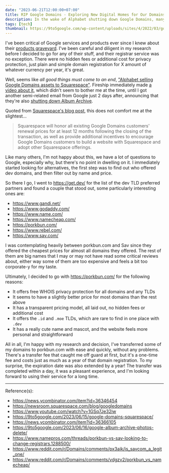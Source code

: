 ```yaml
---
date: "2023-06-21T12:00:00+07:00"
title: RIP Google Domains - Exploring New Digital Homes for Our Domains
description: In the wake of Alphabet shutting down Google Domains, many of us are looking for alternatives to move our domains to, especially for our dev domains
tags: [tech]
thumbnail: https://9to5google.com/wp-content/uploads/sites/4/2022/03/google-domains-cover.jpeg
---
```


I've been critical of Google services and products ever since I knew about their [products graveyard](https://killedbygoogle.com/). I've been careful and diligent in my research before I decided to go for any of their stuff, and their registrar service was no exception. There were no hidden fees or additional cost for privacy protection, just plain and simple domain registration for X amount of whatever currency per year, it's great.

Well, seems like *all good things must come to an end*, ["Alphabet selling Google Domains assets to Squarespace"](https://news.ycombinator.com/item?id=36346454). Fireship immediately made [a video about it](https://youtu.be/1GSq7Je32iw), which didn't seem to bother me at the time, until I got another semi-related email from Google just 2 days after, announcing that they're also [shutting down Album Archive](https://news.ycombinator.com/item?id=36366105).

Quoted from [Squarespace's blog post](https://newsroom.squarespace.com/blog/googledomains), this does not comfort me at the slightest...

> Squarespace will honor all existing Google Domains customers' renewal prices for at least 12 months following the closing of the transaction, as well as provide additional incentives to encourage Google Domains customers to build a website with Squarespace and adopt other Squarespace offerings.

Like many others, I'm not happy about this, we have a lot of questions to Google, especially why, but there's no point in dwelling on it. I immediately started looking for alternatives, the first step was to find out who offered dev domains, and then filter out by name and price.

So there I go, I went to <https://get.dev/> for the list of the dev TLD preferred partners and found a couple that stood out, some particularly interesting ones are:

- <https://www.gandi.net/>
- <https://www.godaddy.com/>
- <https://www.name.com/>
- <https://www.namecheap.com/>
- <https://porkbun.com/>
- <https://www.rebel.com/>
- <https://www.sav.com/>

I was contemplating heavily between porkbun.com and Sav since they offered the cheapest prices for almost all domains they offered. The rest of them are big names that I may or may not have read some critical reviews about, either way some of them are too expensive and feels a bit too corporate-y for my taste.

Ultimately, I decided to go with <https://porkbun.com/> for the following reasons:

- It offers free WHOIS privacy protection for all domains and any TLDs
- It seems to have a slightly better price for most domains than the rest above
- It has a transparent pricing model, all laid out, no hidden fees or additional cost
- It offers the `.id` and `.moe` TLDs, which are rare to find in one place with `.dev`
- It has a really cute name and mascot, and the website feels more personal and straightforward

All in all, I'm happy with my research and decision, I've transferred some of my domains to porkbun.com with ease and quickly, without any problems. There's a transfer fee that caught me off guard at first, but it's a one-time fee and costs just as much as a year of that domain registration. To my surprise, the expiration date was also extended by a year! The transfer was completed within a day, it was a pleasant experience, and I'm looking forward to using their service for a long time.

***
Reference(s):

- <https://news.ycombinator.com/item?id=36346454>
- <https://newsroom.squarespace.com/blog/googledomains>
- <https://www.youtube.com/watch?v=1GSq7Je32iw>
- <https://9to5google.com/2023/06/15/google-domains-squarespace/>
- <https://news.ycombinator.com/item?id=36366105>
- <https://9to5google.com/2023/06/16/google-album-archive-photos-delete/>
- <https://www.namepros.com/threads/porkbun-vs-sav-looking-to-change-registrars.1288500/>
- <https://www.reddit.com/r/Domains/comments/px3aik/is_savcom_a_legit_one/>
- <https://www.reddit.com/r/Domains/comments/vdgzv2/porkbun_vs_namecheap/>
